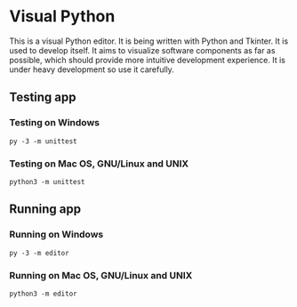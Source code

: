 # Visual Python

This is a visual Python editor.
It is being written with Python and Tkinter.
It is used to develop itself.
It aims to visualize software components as far as possible, which should provide more intuitive development experience.
It is under heavy development so use it carefully.

## Testing app

### Testing on Windows

```shell
py -3 -m unittest
```

### Testing on Mac OS, GNU/Linux and UNIX

```shell
python3 -m unittest
```

## Running app

### Running on Windows

```shell
py -3 -m editor
```

### Running on Mac OS, GNU/Linux and UNIX

```shell
python3 -m editor
```
